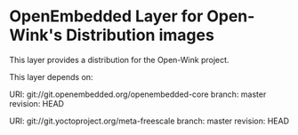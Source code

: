 OpenEmbedded Layer for Open-Wink's Distribution images
======================================================

This layer provides a distribution for the Open-Wink project.

  This layer depends on:

  URI: git://git.openembedded.org/openembedded-core
  branch: master
  revision: HEAD

  URI: git://git.yoctoproject.org/meta-freescale
  branch: master
  revision: HEAD
